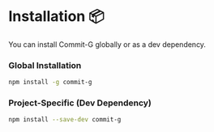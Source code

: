 # Installation 📦

You can install Commit-G globally or as a dev dependency.

### Global Installation

```bash
npm install -g commit-g
```

### Project-Specific (Dev Dependency)

```bash
npm install --save-dev commit-g
```
